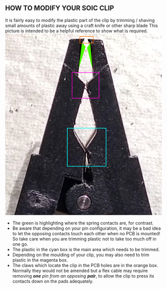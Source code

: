 ## HOW TO MODIFY YOUR SOIC CLIP ##
It is fairly easy to modify the plastic part of the clip by trimming / shaving small amounts of plastic away using a craft knife or other sharp blade
This picture is intended to be a helpful reference to show what is required.
![SOIC clip edge profile](/images/SOICbite_clip_edge.png)
* The green is highlighting where the spring contacts are, for contrast.
* Be aware that depending on your pin configuration, it may be a bad idea to let the opposing contacts touch each other when no PCB is mounted! So take care when you are trimming plastic not to take too much off in one go.
* The plastic in the cyan box is the main area which needs to be trimmed.
* Depending on the moulding of your clip, you may also need to trim plastic in the magenta box.
* The claws which locate the clip in the PCB holes are in the orange box. Normally they would not be amended but a flex cable may require removing _**one** pin from an opposing **pair**_, to allow the clip to press its contacts down on the pads adequately.
